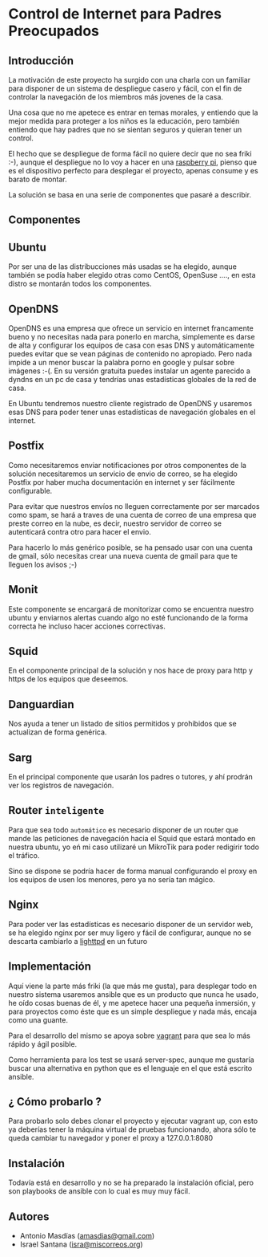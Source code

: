 # Control de Internet para Padres Preocupados

Introducción
------------

La motivación de este proyecto ha surgido con una charla con un familiar para disponer de un sistema de despliegue casero y fácil, con el fin de controlar la navegación de los miembros más jovenes de la casa.

Una cosa que no me apetece es entrar en temas morales, y entiendo que la mejor medida para proteger a los niños es la educación, pero también entiendo que hay padres que no se sientan seguros y quieran tener un control.

El hecho que se despliegue de forma fácil no quiere decir que no sea friki :-), aunque el despliegue no lo voy a hacer en una [raspberry pi](http://www.raspberrypi.org), pienso que es el dispositivo perfecto para desplegar el proyecto, apenas consume y es barato de montar.

La solución se basa en una serie de componentes que pasaré a describir.

Componentes
-----------

## Ubuntu

Por ser una de las distribucciones más usadas se ha elegido, aunque también se podía haber elegido otras como CentOS, OpenSuse ...., en esta distro se montarán todos los componentes.

## OpenDNS

OpenDNS es una empresa que ofrece un servicio en internet francamente bueno y no necesitas nada para ponerlo en marcha, simplemente es darse de alta y configurar los equipos de casa con esas DNS y automáticamente puedes evitar que se vean páginas de contenido no apropiado. Pero nada impide a un menor buscar la palabra porno en google y pulsar sobre imágenes :-(. En su versión gratuita puedes instalar un agente parecido a dyndns en un pc de casa y tendrías unas estadísticas globales de la red de casa.

En Ubuntu tendremos nuestro cliente registrado de OpenDNS y usaremos esas DNS para poder tener unas estadísticas de navegación globales en el internet.

## Postfix

Como necesitaremos enviar notificaciones por otros componentes de la solución necesitaremos un servicio de envio de correo, se ha elegido Postfix por haber mucha documentación en internet y ser fácilmente configurable.

Para evitar que nuestros envíos no lleguen correctamente por ser marcados como spam, se hará a traves de una cuenta de correo de una empresa que preste correo en la nube, es decir, nuestro servidor de correo se autenticará contra otro para hacer el envio.

Para hacerlo lo más genérico posible, se ha pensado usar con una cuenta de gmail, sólo necesitas crear una nueva cuenta de gmail para que te lleguen los avisos ;-)

## Monit

Este componente se encargará de monitorizar como se encuentra nuestro ubuntu y enviarnos alertas cuando algo no esté funcionando de la forma correcta he incluso hacer acciones correctivas.

## Squid

En el componente principal de la solución y nos hace de proxy para http y https de los equipos que deseemos.

## Danguardian

Nos ayuda a tener un listado de sitios permitidos y prohibidos que se actualizan de forma genérica.


## Sarg

En el principal componente que usarán los padres o tutores, y ahí prodrán ver los registros de navegación.

## Router `inteligente`

Para que sea todo `automático` es necesario disponer de un router que mande las peticiones de navegación hacia el Squid que estará montado en nuestra ubuntu, yo eń mi caso utilizaré un MikroTik para poder redigirir todo el tráfico. 

Sino se dispone se podría hacer de forma manual configurando el proxy en los equipos de usen los menores, pero ya no sería tan mágico.

## Nginx

  Para poder ver las estadísticas es necesario disponer de un servidor web, se ha elegido nginx por ser muy ligero y fácil de configurar, aunque no se descarta cambiarlo a [lighttpd](https://www.lighttpd.net/) en un futuro

Implementación
--------------

Aquí viene la parte más friki (la que más me gusta), para desplegar todo en nuestro sistema usaremos ansible que es un producto que nunca he usado, he oído cosas buenas de él, y me apetece hacer una pequeña inmersión, y para proyectos como éste que es un simple despliegue y nada más, encaja como una guante.

Para el desarrollo del mismo se apoya sobre [vagrant](http://www.vagrantup.com) para que sea lo más rápido y ágil posible.

Como herramienta para los test se usará server-spec, aunque me gustaría buscar una alternativa en python que es el lenguaje en el que está escrito ansible.

¿ Cómo probarlo ?
-----------------

Para probarlo solo debes clonar el proyecto y ejecutar vagrant up, con esto ya deberías tener la máquina virtual de pruebas funcionando, ahora sólo te queda cambiar tu navegador y poner el proxy a 127.0.0.1:8080

Instalación
-----------

Todavía está en desarrollo y no se ha preparado la instalación oficial, pero son playbooks de ansible con lo cual es muy muy fácil.

Autores
-------

* Antonio Masdías (amasdias@gmail.com)
* Israel Santana (isra@miscorreos.org)
